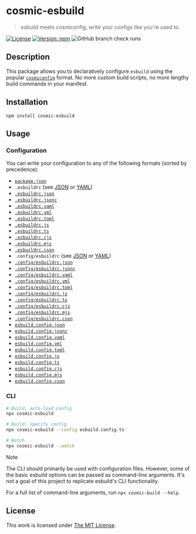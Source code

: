 # cosmic-esbuild

> esbuild meets cosmiconfig, write your configs like you're used to.

[![License](https://img.shields.io/github/license/idleberg/cosmic-esbuild?color=blue&style=for-the-badge)](https://github.com/idleberg/cosmic-esbuild/blob/main/LICENSE)
[![Version: npm](https://img.shields.io/npm/v/cosmic-esbuild?style=for-the-badge)](https://www.npmjs.org/package/cosmic-esbuild)
![GitHub branch check runs](https://img.shields.io/github/check-runs/idleberg/cosmic-esbuild/main?style=for-the-badge)

## Description

This package allows you to declaratively configure `esbuild` using the popular [`cosmiconfig`](https://github.com/cosmiconfig/cosmiconfig) format. No more custom build scripts, no more lengthy build commands in your manifest.

## Installation

```shell
npm install cosmic-esbuild
```

## Usage

### Configuration

You can write your configuration to any of the following formats (sorted by precedence):

- [`package.json`][json]
- `.esbuildrc` (see [JSON][json] or [YAML][yaml])
- [`.esbuildrc.json`][json]
- [`.esbuildrc.jsonc`][jsonc]
- [`.esbuildrc.yaml`][yaml]
- [`.esbuildrc.yml`][yaml]
- [`.esbuildrc.toml`][toml]
- [`.esbuildrc.js`][js]
- [`.esbuildrc.ts`][js]
- [`.esbuildrc.cjs`][cjs]
- [`.esbuildrc.mjs`][js]
- [`.esbuildrc.cson`][cson]
- `.config/esbuildrc` (see [JSON][json] or [YAML][yaml])
- [`.config/esbuildrc.json`][json]
- [`.config/esbuildrc.jsonc`][jsonc]
- [`.config/esbuildrc.yaml`][yaml]
- [`.config/esbuildrc.yml`][yaml]
- [`.config/esbuildrc.toml`][toml]
- [`.config/esbuildrc.js`][js]
- [`.config/esbuildrc.ts`][js]
- [`.config/esbuildrc.cjs`][cjs]
- [`.config/esbuildrc.mjs`][js]
- [`.config/esbuildrc.cson`][cson]
- [`esbuild.config.json`][json]
- [`esbuild.config.jsonc`][jsonc]
- [`esbuild.config.yaml`](https://github.com/idleberg/cosmic-esbuild/blob/main/examples/esbuild.config.yaml)
- [`esbuild.config.yml`][yaml]
- [`esbuild.config.toml`][toml]
- [`esbuild.config.js`][js]
- [`esbuild.config.ts`][js]
- [`esbuild.config.cjs`][cjs]
- [`esbuild.config.mjs`][js]
- [`esbuild.config.cson`][cson]

### CLI

```sh
# Build, auto-load config
npx cosmic-esbuild

# Build, specify config
npx cosmic-esbuild --config esbuild.config.ts

# Watch
npx cosmic-esbuild --watch
```

> [!NOTE]
> The CLI should primarily be used with configuration files. However, some of the basic esbuild options can be passed as command-line arguments. It's not a goal of this project to replicate esbuild's CLI functionality.

For a full list of command-line arguments, run `npx cosmic-build --help`.

## License

This work is licensed under [The MIT License](LICENSE).

[manifest]: https://github.com/idleberg/cosmic-esbuild/blob/main/examples/package.json
[json]: https://github.com/idleberg/cosmic-esbuild/blob/main/examples/esbuild.config.json
[jsonc]: https://github.com/idleberg/cosmic-esbuild/blob/main/examples/esbuild.config.jsonc
[yaml]: https://github.com/idleberg/cosmic-esbuild/blob/main/examples/esbuild.config.yaml
[toml]: https://github.com/idleberg/cosmic-esbuild/blob/main/examples/esbuild.config.toml
[js]: https://github.com/idleberg/cosmic-esbuild/blob/main/examples/esbuild.config.js
[ts]: https://github.com/idleberg/cosmic-esbuild/blob/main/examples/esbuild.config.ts
[cjs]: https://github.com/idleberg/cosmic-esbuild/blob/main/examples/esbuild.config.cjs
[cson]: https://github.com/idleberg/cosmic-esbuild/blob/main/examples/esbuild.config.cson

